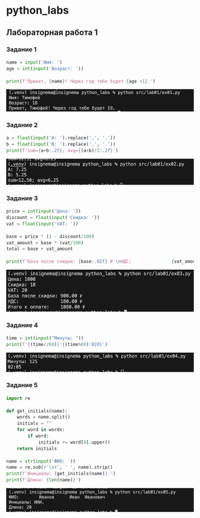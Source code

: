 # python_labs

## Лабораторная работа 1

### Задание 1
```python
name = input('Имя: ')
age = int(input('Возраст: '))

print(f'Привет, {name}! Через год тебе будет {age +1}.')
```
![Картинка 1](./images/lab01/ex01.png)

### Задание 2
```python
a = float(input('A: ').replace(',', '.'))
b = float(input('B: ').replace(',', '.'))
print(f'sum={a+b:.2f}; avg={(a+b)/2:.2f}')
```
![Картинка 1](./images/lab01/ex02.png)

### Задание 3
```python
price = int(input('Цена: '))
discount = float(input('Скидка: '))
vat = float(input('VAT: '))

base = price * (1 - discount/100)
vat_amount = base * (vat/100)
total = base + vat_amount

print(f'База после скидки: {base:.02f} ₽ \nНДС:               {vat_amount:.02f} ₽\nИтого к оплате:    {base + vat_amount:.02f} ₽')
```
![Картинка 1](./images/lab01/ex03.png)

### Задание 4
```python
time = int(input("Минуты: "))
print(f'{(time//60)}:{(time%60):02d}')
```
![Картинка 1](./images/lab01/ex04.png)

### Задание 5
```python
import re

def get_initials(name):
    words = name.split()
    initials = ""
    for word in words:
        if word:
            initials += word[0].upper()
    return initials

name = str(input('ФИО: '))
name = re.sub(r'\s+', ' ', name).strip()
print(f'Инициалы: {get_initials(name)}.')
print(f'Длина: {len(name)}')

```
![Картинка 1](./images/lab01/ex05.png)

